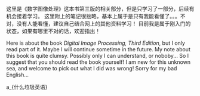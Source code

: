 这里是《数字图像处理》这本书第三版的相关部分，但是只学习了一部分，后续有机会接着学习。
这里附上的笔记很拙略，基本上属于是只有我能看懂了。。。不对，没有人能看懂，建议自己结合网上的其他资料学习！
目前我是属于刚入门的状态，如果有哪里不对的话，欢迎指出！

Here is about the book *Digital Image Processing, Third Edition*, but I only read part of it. Maybe I will continue sometime in the future.
My note about this book is quite clumsy. Possibly only I can understand, or noboby...
So I suggest that you should read the book yourself!
I am new for this unknown sea, and welcome to pick out what I did was wrong!
Sorry for my bad English...

a_{什么垃圾英语}

